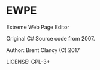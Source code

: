 # EWPE
Extreme Web Page Editor

Original C# Source code from 2007.

Author: Brent Clancy (C) 2017

LICENSE: GPL-3+
